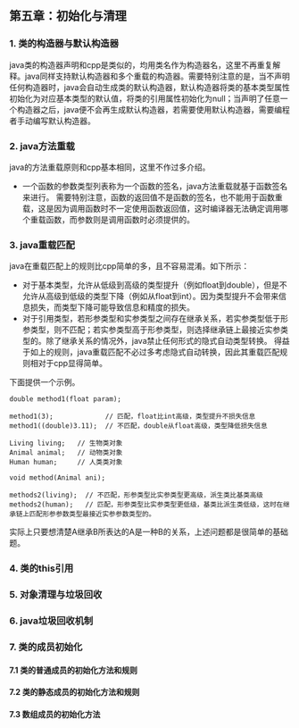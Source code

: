 ## 第五章：初始化与清理

### 1. 类的构造器与默认构造器
java类的构造器声明和cpp是类似的，均用类名作为构造器名，这里不再重复解释。java同样支持默认构造器和多个重载的构造器。需要特别注意的是，当不声明任何构造器时，java会自动生成类的默认构造器，默认构造器将类的基本类型属性初始化为对应基本类型的默认值，将类的引用属性初始化为null；当声明了任意一个构造器之后，java便不会再生成默认构造器，若需要使用默认构造器，需要编程者手动编写默认构造器。

### 2. java方法重载
java的方法重载原则和cpp基本相同，这里不作过多介绍。
+ 一个函数的参数类型列表称为一个函数的签名，java方法重载就基于函数签名来进行。
需要特别注意，函数的返回值不是函数的签名，也不能用于函数重载，这是因为调用函数时不一定使用函数返回值，这时编译器无法确定调用哪个重载函数，而参数则是调用函数时必须提供的。

### 3. java重载匹配
java在重载匹配上的规则比cpp简单的多，且不容易混淆。如下所示：
+ 对于基本类型，允许从低级到高级的类型提升（例如float到double），但是不允许从高级到低级的类型下降（例如从float到int）。因为类型提升不会带来信息损失，而类型下降可能导致信息和精度的损失。
+ 对于引用类型，若形参类型和实参类型之间存在继承关系，若实参类型低于形参类型，则不匹配；若实参类型高于形参类型，则选择继承链上最接近实参类型的。除了继承关系的情况外，java禁止任何形式的隐式自动类型转换。
得益于如上的规则，java重载匹配不必过多考虑隐式自动转换，因此其重载匹配规则相对于cpp显得简单。

下面提供一个示例。

```
double method1(float param);

method1(3);             // 匹配，float比int高级，类型提升不损失信息
method1((double)3.11);  // 不匹配，double从float高级，类型降低损失信息

Living living;   // 生物类对象
Animal animal;   // 动物类对象
Human human;     // 人类类对象

void method(Animal ani);  

methods2(living);  // 不匹配，形参类型比实参类型更高级，派生类比基类高级
methods2(human);   // 匹配，形参类型比实参类型更低级，基类比派生类低级，这时在继承链上匹配形参参数类型最接近实参参数类型的。
```

实际上只要想清楚A继承B所表达的A是一种B的关系，上述问题都是很简单的基础题。

### 4. 类的this引用

### 5. 对象清理与垃圾回收

### 6. java垃圾回收机制

### 7. 类的成员初始化
#### 7.1 类的普通成员的初始化方法和规则

#### 7.2 类的静态成员的初始化方法和规则

#### 7.3 数组成员的初始化方法

